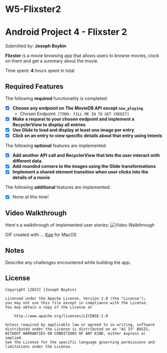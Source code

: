 # W5-Flixster2
# Android Project 4 - Flixster 2

Submitted by: **Joseph Boykin**

**Flixster** is a movie browsing app that allows users to browse movies, clock on them and get a summary about the movie.

Time spent: **4** hours spent in total

## Required Features

The following **required** functionality is completed:

- [x] **Choose any endpoint on The MovieDB API except `now_playing`**
  - Chosen Endpoint: `[TODO: FILL ME IN TO GET CREDIT]`
- [x] **Make a request to your chosen endpoint and implement a RecyclerView to display all entries**
- [x] **Use Glide to load and display at least one image per entry**
- [x] **Click on an entry to view specific details about that entry using Intents**

The following **optional** features are implemented:

- [x] **Add another API call and RecyclerView that lets the user interact with different data.** 
- [x] **Add rounded corners to the images using the Glide transformations**
- [x] **Implement a shared element transition when user clicks into the details of a movie**

The following **additional** features are implemented:

- [x] None at this time!

## Video Walkthrough

Here's a walkthrough of implemented user stories:
<img src= https://github.com/joeboykin/W5-Flixster2/blob/75b0635ddd7700b6700465db605696f21da30f90/Flixster2.gif title='Video Walkthrough' width='' alt='Video Walkthrough' />

GIF created with ...  [Kap](https://getkap.co/) for MacOS


## Notes

Describe any challenges encountered while building the app.

## License

    Copyright [2023] [Joseph Boykin]

    Licensed under the Apache License, Version 2.0 (the "License");
    you may not use this file except in compliance with the License.
    You may obtain a copy of the License at

        http://www.apache.org/licenses/LICENSE-2.0

    Unless required by applicable law or agreed to in writing, software
    distributed under the License is distributed on an "AS IS" BASIS,
    WITHOUT WARRANTIES OR CONDITIONS OF ANY KIND, either express or implied.
    See the License for the specific language governing permissions and
    limitations under the License.
